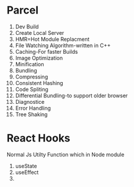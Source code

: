# Parcel

1. Dev Build
2. Create Local Server
3. HMR=Hot Module Replacment
4. File Watching Algorithm-written in C++
5. Caching-For faster Builds
6. Image Optimization
7. Minification
8. Bundling
9. Compressing
10. Consistent Hashing
11. Code Spliting
12. Differential Bundling-to support older browser
13. Diagnostice
14. Error Handling
15. Tree Shaking

# React Hooks

Normal Js Utilty Function which in Node module 

1. useState
2. useEffect
3.
